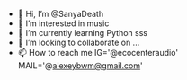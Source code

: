 - 👋 Hi, I’m @SanyaDeath
- 👀 I’m interested in music
- 🌱 I’m currently learning Python sss
- 💞️ I’m looking to collaborate on ...
- 📫 How to reach me  IG='@ecocenteraudio' 
                      MAIL='@alexeybwm@gmail.com'

<!---
SanyaDeath/SanyaDeath is a ✨ special ✨ repository because its `README.md` (this file) appears on your GitHub profile.
You can click the Preview link to take a look at your changes.
--->
